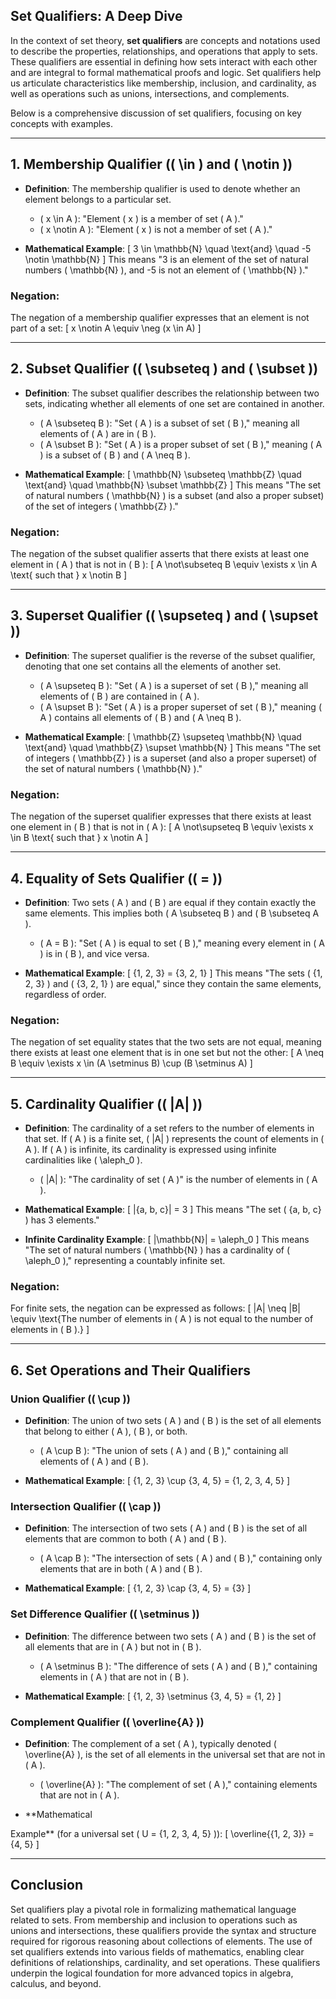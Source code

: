 ## Set Qualifiers: A Deep Dive

In the context of set theory, **set qualifiers** are concepts and notations used to describe the properties, relationships, and operations that apply to sets. These qualifiers are essential in defining how sets interact with each other and are integral to formal mathematical proofs and logic. Set qualifiers help us articulate characteristics like membership, inclusion, and cardinality, as well as operations such as unions, intersections, and complements.

Below is a comprehensive discussion of set qualifiers, focusing on key concepts with examples.

---

## **1. Membership Qualifier (\( \in \) and \( \notin \))**

- **Definition**: The membership qualifier is used to denote whether an element belongs to a particular set.
  - \( x \in A \): "Element \( x \) is a member of set \( A \)."
  - \( x \notin A \): "Element \( x \) is not a member of set \( A \)."
  
- **Mathematical Example**:
  \[
  3 \in \mathbb{N} \quad \text{and} \quad -5 \notin \mathbb{N}
  \]
  This means "3 is an element of the set of natural numbers \( \mathbb{N} \), and -5 is not an element of \( \mathbb{N} \)."

### **Negation**:
The negation of a membership qualifier expresses that an element is not part of a set:
  \[
  x \notin A \equiv \neg (x \in A)
  \]

---

## **2. Subset Qualifier (\( \subseteq \) and \( \subset \))**

- **Definition**: The subset qualifier describes the relationship between two sets, indicating whether all elements of one set are contained in another.
  - \( A \subseteq B \): "Set \( A \) is a subset of set \( B \)," meaning all elements of \( A \) are in \( B \).
  - \( A \subset B \): "Set \( A \) is a proper subset of set \( B \)," meaning \( A \) is a subset of \( B \) and \( A \neq B \).
  
- **Mathematical Example**:
  \[
  \mathbb{N} \subseteq \mathbb{Z} \quad \text{and} \quad \mathbb{N} \subset \mathbb{Z}
  \]
  This means "The set of natural numbers \( \mathbb{N} \) is a subset (and also a proper subset) of the set of integers \( \mathbb{Z} \)."

### **Negation**:
The negation of the subset qualifier asserts that there exists at least one element in \( A \) that is not in \( B \):
  \[
  A \not\subseteq B \equiv \exists x \in A \text{ such that } x \notin B
  \]

---

## **3. Superset Qualifier (\( \supseteq \) and \( \supset \))**

- **Definition**: The superset qualifier is the reverse of the subset qualifier, denoting that one set contains all the elements of another set.
  - \( A \supseteq B \): "Set \( A \) is a superset of set \( B \)," meaning all elements of \( B \) are contained in \( A \).
  - \( A \supset B \): "Set \( A \) is a proper superset of set \( B \)," meaning \( A \) contains all elements of \( B \) and \( A \neq B \).
  
- **Mathematical Example**:
  \[
  \mathbb{Z} \supseteq \mathbb{N} \quad \text{and} \quad \mathbb{Z} \supset \mathbb{N}
  \]
  This means "The set of integers \( \mathbb{Z} \) is a superset (and also a proper superset) of the set of natural numbers \( \mathbb{N} \)."

### **Negation**:
The negation of the superset qualifier expresses that there exists at least one element in \( B \) that is not in \( A \):
  \[
  A \not\supseteq B \equiv \exists x \in B \text{ such that } x \notin A
  \]

---

## **4. Equality of Sets Qualifier (\( = \))**

- **Definition**: Two sets \( A \) and \( B \) are equal if they contain exactly the same elements. This implies both \( A \subseteq B \) and \( B \subseteq A \).
  - \( A = B \): "Set \( A \) is equal to set \( B \)," meaning every element in \( A \) is in \( B \), and vice versa.
  
- **Mathematical Example**:
  \[
  \{1, 2, 3\} = \{3, 2, 1\}
  \]
  This means "The sets \( \{1, 2, 3\} \) and \( \{3, 2, 1\} \) are equal," since they contain the same elements, regardless of order.

### **Negation**:
The negation of set equality states that the two sets are not equal, meaning there exists at least one element that is in one set but not the other:
  \[
  A \neq B \equiv \exists x \in (A \setminus B) \cup (B \setminus A)
  \]

---

## **5. Cardinality Qualifier (\( |A| \))**

- **Definition**: The cardinality of a set refers to the number of elements in that set. If \( A \) is a finite set, \( |A| \) represents the count of elements in \( A \). If \( A \) is infinite, its cardinality is expressed using infinite cardinalities like \( \aleph_0 \).
  - \( |A| \): "The cardinality of set \( A \)" is the number of elements in \( A \).
  
- **Mathematical Example**:
  \[
  |\{a, b, c\}| = 3
  \]
  This means "The set \( \{a, b, c\} \) has 3 elements."

- **Infinite Cardinality Example**:
  \[
  |\mathbb{N}| = \aleph_0
  \]
  This means "The set of natural numbers \( \mathbb{N} \) has a cardinality of \( \aleph_0 \)," representing a countably infinite set.

### **Negation**:
For finite sets, the negation can be expressed as follows:
  \[
  |A| \neq |B| \equiv \text{The number of elements in \( A \) is not equal to the number of elements in \( B \).}
  \]

---

## **6. Set Operations and Their Qualifiers**

### **Union Qualifier (\( \cup \))**

- **Definition**: The union of two sets \( A \) and \( B \) is the set of all elements that belong to either \( A \), \( B \), or both.
  - \( A \cup B \): "The union of sets \( A \) and \( B \)," containing all elements of \( A \) and \( B \).
  
- **Mathematical Example**:
  \[
  \{1, 2, 3\} \cup \{3, 4, 5\} = \{1, 2, 3, 4, 5\}
  \]

### **Intersection Qualifier (\( \cap \))**

- **Definition**: The intersection of two sets \( A \) and \( B \) is the set of all elements that are common to both \( A \) and \( B \).
  - \( A \cap B \): "The intersection of sets \( A \) and \( B \)," containing only elements that are in both \( A \) and \( B \).
  
- **Mathematical Example**:
  \[
  \{1, 2, 3\} \cap \{3, 4, 5\} = \{3\}
  \]

### **Set Difference Qualifier (\( \setminus \))**

- **Definition**: The difference between two sets \( A \) and \( B \) is the set of all elements that are in \( A \) but not in \( B \).
  - \( A \setminus B \): "The difference of sets \( A \) and \( B \)," containing elements in \( A \) that are not in \( B \).
  
- **Mathematical Example**:
  \[
  \{1, 2, 3\} \setminus \{3, 4, 5\} = \{1, 2\}
  \]

### **Complement Qualifier (\( \overline{A} \))**

- **Definition**: The complement of a set \( A \), typically denoted \( \overline{A} \), is the set of all elements in the universal set that are not in \( A \).
  - \( \overline{A} \): "The complement of set \( A \)," containing elements that are not in \( A \).
  
- **Mathematical

 Example** (for a universal set \( U = \{1, 2, 3, 4, 5\} \)):
  \[
  \overline{\{1, 2, 3\}} = \{4, 5\}
  \]

---

## **Conclusion**

Set qualifiers play a pivotal role in formalizing mathematical language related to sets. From membership and inclusion to operations such as unions and intersections, these qualifiers provide the syntax and structure required for rigorous reasoning about collections of elements. The use of set qualifiers extends into various fields of mathematics, enabling clear definitions of relationships, cardinality, and set operations. These qualifiers underpin the logical foundation for more advanced topics in algebra, calculus, and beyond.